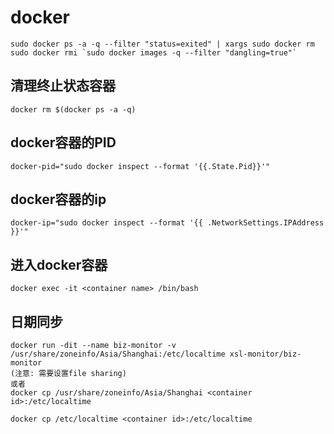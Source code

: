# docker

    sudo docker ps -a -q --filter "status=exited" | xargs sudo docker rm
    sudo docker rmi `sudo docker images -q --filter "dangling=true"`
    
## 清理终止状态容器

    docker rm $(docker ps -a -q)
    
## docker容器的PID

    docker-pid="sudo docker inspect --format '{{.State.Pid}}'"

## docker容器的ip

    docker-ip="sudo docker inspect --format '{{ .NetworkSettings.IPAddress }}'"

## 进入docker容器

    docker exec -it <container name> /bin/bash

## 日期同步

    docker run -dit --name biz-monitor -v /usr/share/zoneinfo/Asia/Shanghai:/etc/localtime xsl-monitor/biz-monitor
    (注意: 需要设置file sharing)
    或者
    docker cp /usr/share/zoneinfo/Asia/Shanghai <container id>:/etc/localtime

    docker cp /etc/localtime <container id>:/etc/localtime